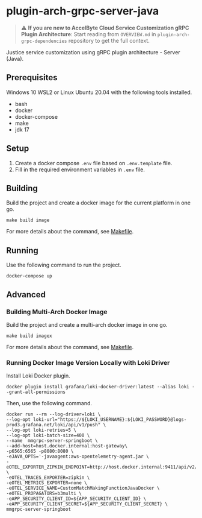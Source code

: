 # plugin-arch-grpc-server-java

> :warning: **If you are new to AccelByte Cloud Service Customization gRPC Plugin Architecture**: Start reading from `OVERVIEW.md` in `plugin-arch-grpc-dependencies` repository to get the full context.

Justice service customization using gRPC plugin architecture - Server (Java).

## Prerequisites

Windows 10 WSL2 or Linux Ubuntu 20.04 with the following tools installed.

- bash
- docker
- docker-compose
- make
- jdk 17

## Setup

1. Create a docker compose `.env` file based on `.env.template` file. 
2. Fill in the required environment variables in `.env` file.

## Building

Build the project and create a docker image for the current platform in one go.

```
make build image
```

For more details about the command, see [Makefile](Makefile).

## Running

Use the following command to run the project.

```
docker-compose up
```

## Advanced

### Building Multi-Arch Docker Image

Build the project and create a multi-arch docker image in one go.

```
make build imagex
```

For more details about the command, see [Makefile](Makefile).

### Running Docker Image Version Locally with Loki Driver

Install Loki Docker plugin.

```
docker plugin install grafana/loki-docker-driver:latest --alias loki --grant-all-permissions
```
Then, use the following command.

```
docker run --rm --log-driver=loki \
--log-opt loki-url="https://${LOKI_USERNAME}:${LOKI_PASSWORD}@logs-prod3.grafana.net/loki/api/v1/push" \
--log-opt loki-retries=5 \
--log-opt loki-batch-size=400 \
--name  mmgrpc-server-springboot \
--add-host=host.docker.internal:host-gateway\
-p6565:6565 -p8080:8080 \
-eJAVA_OPTS='-javaagent:aws-opentelemetry-agent.jar \
-eOTEL_EXPORTER_ZIPKIN_ENDPOINT=http://host.docker.internal:9411/api/v2/spans \
-eOTEL_TRACES_EXPORTER=zipkin \
-eOTEL_METRICS_EXPORTER=none \
-eOTEL_SERVICE_NAME=CustomMatchMakingFunctionJavaDocker \
-eOTEL_PROPAGATORS=b3multi \
-eAPP_SECURITY_CLIENT_ID=${APP_SECURITY_CLIENT_ID} \
-eAPP_SECURITY_CLIENT_SECRET=${APP_SECURITY_CLIENT_SECRET} \
mmgrpc-server-springboot
```
